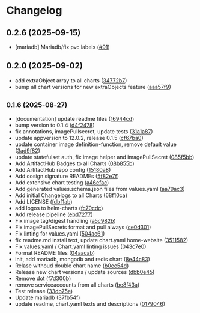 # Changelog

## 0.2.6 (2025-09-15)

* [mariadb] Mariadb/fix pvc labels ([#91](https://github.com/CloudPirates-io/helm-charts/pull/91))

## 0.2.0 (2025-09-02)

* add extraObject array to all charts ([34772b7](https://github.com/CloudPirates-io/helm-charts/commit/34772b7))
* bump all chart versions for new extraObjects feature ([aaa57f9](https://github.com/CloudPirates-io/helm-charts/commit/aaa57f9))

## <small>0.1.6 (2025-08-27)</small>

* [documentation] update readme files ([16944cd](https://github.com/CloudPirates-io/helm-charts/commit/16944cd))
* bump version to 0.1.4 ([d4f2478](https://github.com/CloudPirates-io/helm-charts/commit/d4f2478))
* fix annotations, imagePullsecret, update tests ([31a1a87](https://github.com/CloudPirates-io/helm-charts/commit/31a1a87))
* update appversion to 12.0.2, release 0.1.5 ([cf67ba0](https://github.com/CloudPirates-io/helm-charts/commit/cf67ba0))
* update container image definition-function, remove default value ([3ad9f82](https://github.com/CloudPirates-io/helm-charts/commit/3ad9f82))
* update statefulset auth, fix image helper and imagePullSecret ([085f5bb](https://github.com/CloudPirates-io/helm-charts/commit/085f5bb))
* Add ArtifactHub Badges to all Charts ([08b855b](https://github.com/CloudPirates-io/helm-charts/commit/08b855b))
* Add ArtifactHub repo config ([15180a8](https://github.com/CloudPirates-io/helm-charts/commit/15180a8))
* Add cosign signature READMEs ([5f82e7f](https://github.com/CloudPirates-io/helm-charts/commit/5f82e7f))
* Add extensive chart testing ([a46efac](https://github.com/CloudPirates-io/helm-charts/commit/a46efac))
* Add generated values.schema.json files from values.yaml ([aa79ac3](https://github.com/CloudPirates-io/helm-charts/commit/aa79ac3))
* Add initial Changelogs to all Charts ([68f10ca](https://github.com/CloudPirates-io/helm-charts/commit/68f10ca))
* Add LICENSE ([fdbf1ab](https://github.com/CloudPirates-io/helm-charts/commit/fdbf1ab))
* add logos to helm-charts ([fc70cdc](https://github.com/CloudPirates-io/helm-charts/commit/fc70cdc))
* Add release pipeline ([ebd7277](https://github.com/CloudPirates-io/helm-charts/commit/ebd7277))
* Fix image tag/digest handling ([a5c982b](https://github.com/CloudPirates-io/helm-charts/commit/a5c982b))
* Fix imagePullSecrets format and pull always ([ce0d301](https://github.com/CloudPirates-io/helm-charts/commit/ce0d301))
* Fix linting for values.yaml ([504ac61](https://github.com/CloudPirates-io/helm-charts/commit/504ac61))
* fix readme.md install text, update chart.yaml home-website ([3511582](https://github.com/CloudPirates-io/helm-charts/commit/3511582))
* Fix values.yaml / Chart.yaml linting issues ([043c7e0](https://github.com/CloudPirates-io/helm-charts/commit/043c7e0))
* Format README files ([04aacab](https://github.com/CloudPirates-io/helm-charts/commit/04aacab))
* init, add mariadb, mongodb and redis chart ([8e44c83](https://github.com/CloudPirates-io/helm-charts/commit/8e44c83))
* Relase withoud double chart name ([b0ec54d](https://github.com/CloudPirates-io/helm-charts/commit/b0ec54d))
* Release new chart versions / update sources ([dbb0e45](https://github.com/CloudPirates-io/helm-charts/commit/dbb0e45))
* Remove dot ([f7d300b](https://github.com/CloudPirates-io/helm-charts/commit/f7d300b))
* remove serviceaccounts from all charts ([be8f43a](https://github.com/CloudPirates-io/helm-charts/commit/be8f43a))
* Test release ([33db75e](https://github.com/CloudPirates-io/helm-charts/commit/33db75e))
* Update mariadb ([37fb54f](https://github.com/CloudPirates-io/helm-charts/commit/37fb54f))
* update readme, chart.yaml texts and descriptions ([0179046](https://github.com/CloudPirates-io/helm-charts/commit/0179046))
